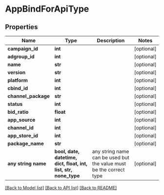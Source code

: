 # AppBindForApiType


## Properties
Name | Type | Description | Notes
------------ | ------------- | ------------- | -------------
**campaign_id** | **int** |  | [optional] 
**adgroup_id** | **int** |  | [optional] 
**name** | **str** |  | [optional] 
**version** | **str** |  | [optional] 
**platform** | **int** |  | [optional] 
**cbind_id** | **int** |  | [optional] 
**channel_package** | **str** |  | [optional] 
**status** | **int** |  | [optional] 
**bid_ratio** | **float** |  | [optional] 
**app_source** | **int** |  | [optional] 
**channel_id** | **int** |  | [optional] 
**app_store_id** | **int** |  | [optional] 
**package_name** | **str** |  | [optional] 
**any string name** | **bool, date, datetime, dict, float, int, list, str, none_type** | any string name can be used but the value must be the correct type | [optional]

[[Back to Model list]](../README.md#documentation-for-models) [[Back to API list]](../README.md#documentation-for-api-endpoints) [[Back to README]](../README.md)


